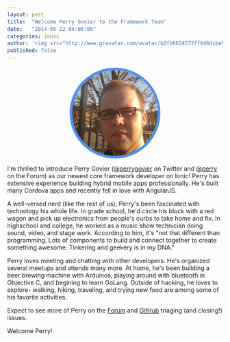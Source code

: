 ```yaml
---
layout: post
title:  "Welcome Perry Govier to the Framework Team"
date:   "2014-05-22 04:00:00"
categories: ionic
author: '<img src="http://www.gravatar.com/avatar/b2fb6624572ff6d6dcbe98bd787b9e9b.png?s=48&amp;d=mm" class="author-icon"><a href="http://twitter.com/benjsperry" target="_blank">Ben Sperry</a>'
published: false
---
```


<div style="height: 200px; width: 200px; border-radius: 600px; border: 6px solid #4e8ef7; overflow: hidden; margin: 15px auto"> 
  <img src="/img/blog/perrygovier.jpg" alt="Perry Govier">
</div>

I'm thrilled to introduce Perry Govier ([@perrygovier](https://twitter.com/perrygovier) on Twitter and [@perry](http://forum.ionicframework.com/users/perry/activity) on the Forum) as our newest core framework developer on Ionic! Perry has extensive experience building hybrid mobile apps professionally. He's built many Cordova apps and recently fell in love with AngularJS.

A well-versed nerd (like the rest of us), Perry's been fascinated with technology his whole life. In grade school, he'd circle his block with a red wagon and pick up electronics from people's curbs to take home and fix. In highschool and college, he worked as a music show technician doing sound, video, and stage work. According to him, it's "not that different than programming. Lots of components to build and connect together to create something awesome. Tinkering and geekery is in my DNA."

Perry loves meeting and chatting with other developers. He's organized several meetups and attends many more. At home, he's been building a beer brewing machine with Arduinos, playing around with bluetooth in Objective C, and begining to learn GoLang. Outside of hacking, he loves to explore- walking, hiking, traveling, and trying new food are among some of his favorite activities.

Expect to see more of Perry on the [Forum](http://forum.ionicframework.com) and [GitHub](http://github.com/driftyco/ionic) triaging (and closing!) issues.

Welcome Perry!
